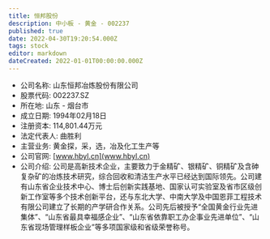 ```yaml
---
title: 恒邦股份
description: 中小板 - 黄金 - 002237
published: true
date: 2022-04-30T19:20:54.000Z
tags: stock
editor: markdown
dateCreated: 2022-01-01T00:00:00.000Z
---
```


- 公司名称: 山东恒邦冶炼股份有限公司
- 股票代码: 002237.SZ
- 所在地: 山东 - 烟台市
- 成立日期: 1994年02月18日
- 注册资本: 114,801.44万元
- 法定代表人: 曲胜利
- 主营业务: 黄金探，采，选，冶及化工生产等
- 公司官网: [www.hbyl.cn](www.hbyl.cn)
- 公司介绍: 公司是高新技术企业，主要致力于金精矿、银精矿、铜精矿及含砷复杂矿的冶炼技术研究，综合回收和清洁生产水平已经达到国际领先。公司建有山东省企业技术中心、博士后创新实践基地、国家认可实验室及省市区级创新工作室等多个技术创新平台，还与东北大学、中南大学及中国恩菲工程技术有限公司建立了长期的产学研合作关系。公司先后被授予“全国黄金行业先进集体”、“山东省最具幸福感企业”、“山东省依靠职工办企事业先进单位”、“山东省现场管理样板企业”等多项国家级和省级荣誉称号。


